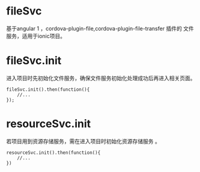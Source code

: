 # fileSvc
基于angular 1 ，cordova-plugin-file,cordova-plugin-file-transfer 插件的 文件服务，适用于ionic项目。

# fileSvc.init
进入项目时先初始化文件服务，确保文件服务初始化处理成功后再进入相关页面。

    fileSvc.init().then(function(){
        //...
    });
    
# resourceSvc.init
若项目用到资源存储服务，需在进入项目时初始化资源存储服务 。

    resourceSvc.init().then(function(){
        //...
    })






